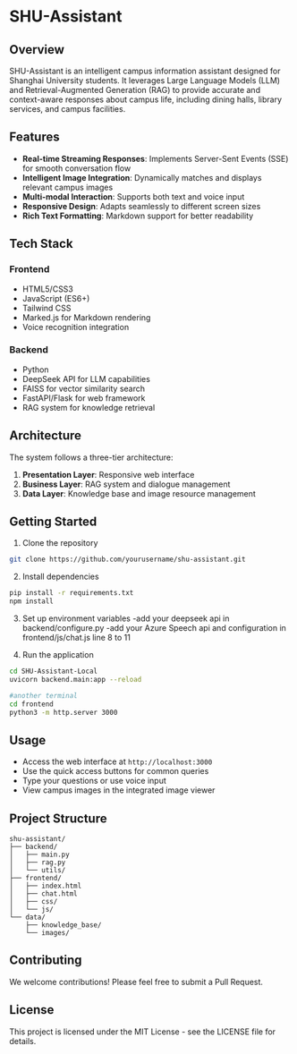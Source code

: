 # SHU-Assistant

## Overview
SHU-Assistant is an intelligent campus information assistant designed for Shanghai University students. It leverages Large Language Models (LLM) and Retrieval-Augmented Generation (RAG) to provide accurate and context-aware responses about campus life, including dining halls, library services, and campus facilities.

## Features
- **Real-time Streaming Responses**: Implements Server-Sent Events (SSE) for smooth conversation flow
- **Intelligent Image Integration**: Dynamically matches and displays relevant campus images
- **Multi-modal Interaction**: Supports both text and voice input
- **Responsive Design**: Adapts seamlessly to different screen sizes
- **Rich Text Formatting**: Markdown support for better readability

## Tech Stack
### Frontend
- HTML5/CSS3
- JavaScript (ES6+)
- Tailwind CSS
- Marked.js for Markdown rendering
- Voice recognition integration

### Backend
- Python
- DeepSeek API for LLM capabilities
- FAISS for vector similarity search
- FastAPI/Flask for web framework
- RAG system for knowledge retrieval

## Architecture
The system follows a three-tier architecture:
1. **Presentation Layer**: Responsive web interface
2. **Business Layer**: RAG system and dialogue management
3. **Data Layer**: Knowledge base and image resource management

## Getting Started
1. Clone the repository
```bash
git clone https://github.com/yourusername/shu-assistant.git
```

2. Install dependencies
```bash
pip install -r requirements.txt
npm install
```

3. Set up environment variables
-add your deepseek api in backend/configure.py
-add your Azure Speech api  and configuration in frontend/js/chat.js line 8 to 11

5. Run the application
```bash
cd SHU-Assistant-Local
uvicorn backend.main:app --reload

#another terminal
cd frontend
python3 -m http.server 3000
```

## Usage
- Access the web interface at `http://localhost:3000`
- Use the quick access buttons for common queries
- Type your questions or use voice input
- View campus images in the integrated image viewer

## Project Structure
```
shu-assistant/
├── backend/
│   ├── main.py
│   ├── rag.py
│   └── utils/
├── frontend/
│   ├── index.html
│   ├── chat.html
│   ├── css/
│   └── js/
└── data/
    ├── knowledge_base/
    └── images/
```

## Contributing
We welcome contributions! Please feel free to submit a Pull Request.

## License
This project is licensed under the MIT License - see the LICENSE file for details.

